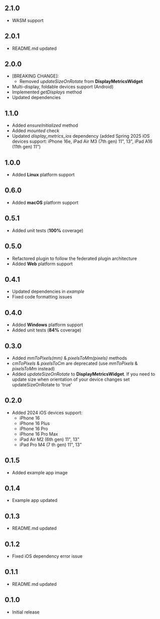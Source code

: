 ## 2.1.0
* WASM support

## 2.0.1
* README.md updated

## 2.0.0
* [BREAKING CHANGE]:
  * Removed *updateSizeOnRotate* from **DisplayMetricsWidget**
* Multi-display, foldable devices support (Android)
* Implemented *getDisplays* method
* Updated dependencies

## 1.1.0
* Added *ensureInitialized* method
* Added *mounted* check
* Updated *display_metrics_ios* dependency (added Spring 2025 iOS devices support: iPhone 16e, iPad Air M3 (7th gen) 11", 13", iPad A16 (11th gen) 11")

## 1.0.0
* Added **Linux** platform support

## 0.6.0
* Added **macOS** platform support

## 0.5.1
* Added unit tests (**100%** coverage)

## 0.5.0
* Refactored plugin to follow the federated plugin architecture
* Added **Web** platform support

## 0.4.1
* Updated dependencies in *example*
* Fixed code formatting issues

## 0.4.0
* Added **Windows** platform support
* Added unit tests (**84%** coverage)

## 0.3.0
* Added *mmToPixels(mm)* & *pixelsToMm(pixels)* methods
* *cmToPixels* & *pixelsToCm* are deprecated (use *mmToPixels* & *pixelsToMm* instead)
* Added *updateSizeOnRotate* to **DisplayMetricsWidget**. If you need to update size when orientation of your device changes set updateSizeOnRotate to 'true'

## 0.2.0
* Added 2024 iOS devices support:
  * iPhone 16
  * iPhone 16 Plus
  * iPhone 16 Pro
  * iPhone 16 Pro Max
  * iPad Air M2 (6th gen) 11", 13"
  * iPad Pro M4 (7 th gen) 11", 13"

## 0.1.5
* Added example app image

## 0.1.4
* Example app updated

## 0.1.3
* README.md updated

## 0.1.2
* Fixed iOS dependency error issue

## 0.1.1
* README.md updated

## 0.1.0
* Initial release

